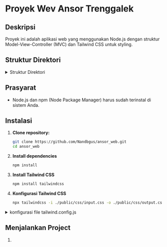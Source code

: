 # Proyek Wev Ansor Trenggalek

## Deskripsi

Proyek ini adalah aplikasi web yang menggunakan Node.js dengan struktur Model-View-Controller (MVC) dan Tailwind CSS untuk styling.

## Struktur Direktori

<details>
  <summary>Struktur Direktori</summary>

![Preview](https://i.ibb.co.com/RThNsyn/image.png)

</details>

## Prasyarat

- Node.js dan npm (Node Package Manager) harus sudah terinstal di sistem Anda.

## Instalasi

1. **Clone repository:**

   ```bash
   git clone https://github.com/Nandbgus/ansor_web.git
   cd ansor_web
   ```

2. **Install dependencies**
   ```bash
   npm install
   ```
3. **Install Tailwind CSS**
   ```bash
   npm install tailwindcss
   ```
4. **Konfigurasi Tailwind CSS**

   ```bash
   npx tailwindcss -i ./public/css/input.css -o ./public/css/output.css --watch
   ```

<details>
<summary>konfigurasi file tailwind.config.js</summary>

```javascript
module.exports = {
  mode: "jit",
  darkMode: "class",
  content: [
    "./src/**/*.{html,js}",
    "./app/views/**/*.php",
    "./public/index.php",
  ],
  theme: {
    extend: {
      colors: {
        primary: "#5A67D8", // Example primary color
        stroke: "#CBD5E0", // Example stroke color
      },
      boxShadow: {
        switcher: "0 0 10px rgba(0,0,0,0.15)", // Custom shadow for the switcher
      },
    },
  },
  plugins: [],
};
```

</details>

## Menjalankan Project

1.
